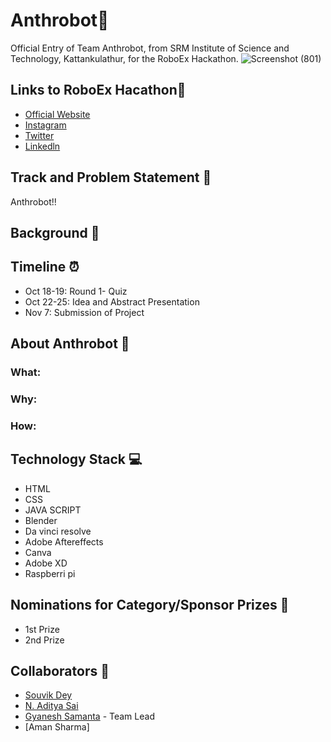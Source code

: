 # Anthrobot🤖
   Official Entry of Team Anthrobot, from SRM Institute of Science and Technology, Kattankulathur, for the RoboEx Hackathon.
![Screenshot (801)](https://user-images.githubusercontent.com/71955737/102581900-7eb12280-4127-11eb-97d3-8b5940c8d476.png )
## Links to RoboEx Hacathon🔗
* [Official Website]()
* [Instagram](https://www.instagram.com/avianworkshops/)
* [Twitter](https://twitter.com/intent/tweet?text=RoboEx%20Hackathon%20from%20dreadnought%20robotics%20@%20&url=https://dare2compete.com/o/h50Plze)
* [Linkedln](https://www.linkedin.com/sharing/share-offsite/?url=https%3A%2F%2Fdare2compete.com%2Fo%2Fh50Plze)
## Track and Problem Statement 🚧
Anthrobot!!
## Background 📖
## Timeline ⏰
* Oct 18-19: Round 1- Quiz
* Oct 22-25: Idea and Abstract Presentation
* Nov 7: Submission of Project
## About Anthrobot 🔧
### What:
### Why:
### How:
## Technology Stack 💻
* HTML
* CSS
* JAVA SCRIPT
* Blender
* Da vinci resolve
* Adobe Aftereffects
* Canva
* Adobe XD
* Raspberri pi
## Nominations for Category/Sponsor Prizes 🤝
* 1st Prize
* 2nd Prize
## Collaborators 🤖
* [Souvik Dey](https://github.com/Souvikdey10) 
* [N. Aditya Sai](https://github.com/aadityasai37) 
* [Gyanesh Samanta](https://github.com/Gyanesh-Samanta123) - Team Lead
* [Aman Sharma]
